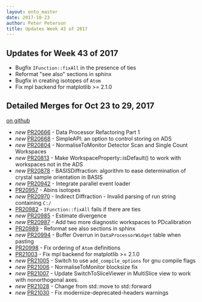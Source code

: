 ```yaml
---
layout: onto_master
date: 2017-10-23
author: Peter Peterson
title: Updates Week 43 of 2017
---
```

Updates for Week 43 of 2017
---------------------------
* Bugfix `IFunction::fixAll` in the presence of ties
* Reformat "see also" sections in sphinx
* Bugfix in creating isotopes of `Atom`
* Fix mpl backend for matplotlib >= 2.1.0

Detailed Merges for Oct 23 to 29, 2017
--------------------------------------
[on github](https://github.com/mantidproject/mantid/pulls?q=is%3Apr+merged%3A2017-10-24..2017-10-29)

* *new* [PR20666](https://github.com/mantidproject/mantid/pull/20666) - Data Processor Refactoring Part 1
* *new* [PR20668](https://github.com/mantidproject/mantid/pull/20668) - SimpleAPI: an option to control storing on ADS
* *new* [PR20804](https://github.com/mantidproject/mantid/pull/20804) - NormaliseToMonitor Detector Scan and Single Count Workspaces
* *new* [PR20813](https://github.com/mantidproject/mantid/pull/20813) - Make WorkspaceProperty::isDefault() to work with workspaces not in the ADS
* *new* [PR20878](https://github.com/mantidproject/mantid/pull/20878) - BASISDiffraction: algorithm to ease determination of crystal sample orientation in BASIS
* *new* [PR20942](https://github.com/mantidproject/mantid/pull/20942) - Integrate parallel event loader
* [PR20957](https://github.com/mantidproject/mantid/pull/20957) - Abins isotopes
* *new* [PR20970](https://github.com/mantidproject/mantid/pull/20970) - Indirect Diffraction - Invalid parsing of run string containing `C:/`
* [PR20982](https://github.com/mantidproject/mantid/pull/20982) - `IFunction::fixAll` fails if there are ties
* *new* [PR20985](https://github.com/mantidproject/mantid/pull/20985) - Estimate divergence
* *new* [PR20987](https://github.com/mantidproject/mantid/pull/20987) - Add two more diagnostic workspaces to PDcalibration
* [PR20989](https://github.com/mantidproject/mantid/pull/20989) - Reformat see also sections in sphinx
* *new* [PR20994](https://github.com/mantidproject/mantid/pull/20994) - Buffer Overrun in `DataProcessorWidget` table when pasting
* [PR20998](https://github.com/mantidproject/mantid/pull/20998) - Fix ordering of `Atom` definitions
* [PR21003](https://github.com/mantidproject/mantid/pull/21003) - Fix mpl backend for matplotlib >= 2.1.0
* *new* [PR21005](https://github.com/mantidproject/mantid/pull/21005) - Switch to use `add_compile_options` for gnu compile flags
* *new* [PR21006](https://github.com/mantidproject/mantid/pull/21006) - NormaliseToMonitor blocksize fix
* *new* [PR21007](https://github.com/mantidproject/mantid/pull/21007) - Update SwitchToSliceViewer in MultiSlice view to work with nonorthogonal axes.
* *new* [PR21028](https://github.com/mantidproject/mantid/pull/21028) - Change from std::move to std::forward
* *new* [PR21030](https://github.com/mantidproject/mantid/pull/21030) - Fix modernize-deprecated-headers warnings
